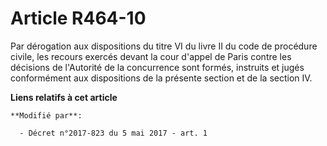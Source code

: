 # Article R464-10

Par dérogation aux dispositions du titre VI du livre II du code de procédure civile, les recours exercés devant la cour
d'appel de Paris contre les décisions de l'Autorité de la concurrence sont formés, instruits et jugés conformément aux
dispositions de la présente section et de la section IV.

**Liens relatifs à cet article**

	**Modifié par**:

	  - Décret n°2017-823 du 5 mai 2017 - art. 1
